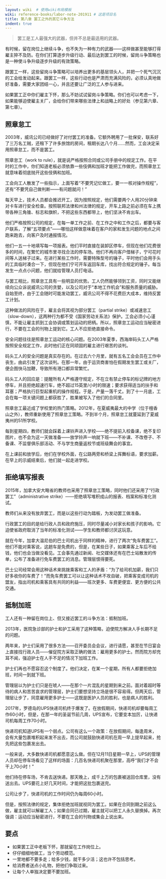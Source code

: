 ```yaml
---
layout: wiki  # 使用wiki布局模板
wiki: reference-books/labor-note-201911 # 这是项目名
title: 第八章 罢工之外的其它斗争方法
indent: true
---
```

>罢工是工人最强大的武器，但并不总是最适用的武器。

有时候，留在岗位上继续斗争，也不失为一种有力的武器——这样做甚至能够打得雇主猝不及防。在你们打算逐步升级行动、最后达到罢工的时候，留岗斗争策略也是一种使斗争升级逐步升级的有效策略。

跟罢工一样，这些留岗斗争策略可以培养出更多的基层领头人，并把一个死气沉沉的工会给发动起来。跟罢工一样，这些行动也是严肃而充满风险的，必须认真地做好准备，需要大家团结一心，并且还要让广泛的工人参与进来。

如果罢工正中你们雇主下怀，那么不妨试试留岗斗争策略。你们也可以考虑一下，如果能够迫使雇主关厂，会给你们带来哪些法律上和战略上的好处（参见第六章、第七章）。

## 照章怠工

2003年，威讯公司已经做好了对付罢工的准备。它额外聘用了一批保安，联系好了三万名工贼，还租下了许多旅馆的房间，租期长达八个月……然而，工会决定采用照章怠工，而不是罢工。

照章怠工（work to rule），就是说严格按照合同或公司手册中的规定工作。在平时的工作中，你们知道老板必须依靠一些伎俩和加班才能把工作做完，而照章怠工就意味着彻底抛开这些伎俩和加班。

工会向工人散发了一些指示，上面写着“不要凭记忆做工，要一一核对操作规程”，还有“不要凭自己做判断——有问题就问！”

每天早上，技术人员都会推迟开工，因为按照规定，他们需要两个人用20分钟来对卡车进行安全检查。按照联邦法律和州法律的规定，开车上路之前必须在车上携带各种三角锥、标志和旗帜，不把这些东西都带上，他们坚决不肯出车。

他们严格按照公司的规定，在每一单工作之前、在工作之中和工作之后，都要与客户联系，了解“五项要点”——哪怕这样做意味着在客户的家和发生问题的地点之间跑来跑去，向客户及时通报情况。

他们一五一十地填写每一项报表。他们平时直接在装卸区停车，但现在他们花费很多的时间，在繁忙的城市里寻找合法的停车场。他们不再向客户借梯子，宁可花时间等人送梯子过来。在进行某些工作时，需要特殊型号的锤子，平时他们会用手头的工具临时凑合一下，但现在他们宁可开车返回车库，找出符合规定的锤子。每当发生一点点小问题，他们就给管理人员打电话。

与罢工相比，照章怠工具有一些明显的优势。工人仍然能够领到工资，同时又能继续向公众诉说威讯公司的贪婪，以及公司对于“本地工作机会”和服务质量的威胁。自始至终，由于工会随时可能发动罢工，威讯公司不得不花费巨大成本，维持反罢工计划。

这种做法的风险在于，雇主会将其视为部分罢工（partial strike）或减速怠工（slow-down），这两种行为都不受《国家劳动关系法》保护。工会必须小心谨慎，不能让雇主抓到工会协调或策划运动的把柄。所以，照章怠工运动应当秘密进行，不要在工会的刊物上提到它。工人不应拒绝直接命令。

安全问题往往是照章怠工运动的核心问题。在2003年夏季，西海岸码头工人严格按照安全规定工作，此时他们正在同顽固的雇主进行艰苦的谈判。

码头工人的安全问题是真实存在的。在过去六个月里，就有五名工会会员在工作中丧生，由此引发了这次谈判。在那一年，由于运货商害怕在假期发生罢工或关厂，便企图快马加鞭，导致所有港口都异常繁忙。

码头工人的回应是：提醒所有人严格遵守规定，不在立有禁止停车的标记牌的地方停车，并且拒绝超速行车，绝不超过15英里/小时的限速；要求获得适当的扶手和耳塞；严格执行巨型起重机的操作规程。于是，产量一落千丈。到了十一月底，工会在每一项关键问题上都获胜了，胜果被写入了他们的合同里。

照章怠工最近成了学校里的热门策略。2012年，在夏威夷最大的中学（位于檀香山之外），教师重新使用了照章怠工策略。不到半个月，照章怠工就蔓延到了夏威夷州的51所学校。

每到星期四，教师们就会踩着上课铃声进入学校——绝不提前入校备课，绝不复印图片，也不会为这一天做准备——放学铃声一响就下班——不补课、不改卷子、不备课、不监督俱乐部活动、不与学生商量返校节或班级舞会的事宜。

在上课前和放学后，他们在学校外面，在公路两旁和桥梁上挥舞标语，要求加薪。在早上的示威结束后，他们就一起走进学校。

## 拒绝填写报表

2015年，加拿大安大略省的教师也采用了照章怠工策略，同时他们还采用了“行政罢工”（administrative strike）——拒绝填写堆积成山的报表、档案和标准化测试。

教师们从来没有放弃罢工，而是以这些行动为踏板，为发动罢工做准备。

行政罢工的目的是给行政人员和政府施压，同时尽量减小对家长和孩子的影响。它迫使省政府取消了当年的标准化测试——学生和教师都讨厌这玩意。

就在今年，加拿大温尼伯的巴士司机出于同样的精神，进行了两次“免车费罢工”。他们不能对乘客说，这趟车是免费的，但是，在某些日子，如果乘客上车后不给钱，他们也会当做没看见。工会事先通过新闻、社交媒体还有在巴士站散发的传单，公布了准备进行免车费罢工的消息。管理层恨得要死。

巴士公司经常会用这种话术来挑拨乘客和工人的矛盾：“为了给司机加薪，我们只好多收你的车费了！”而免车费罢工可以让这种话术不攻自破，把乘客变成司机的盟友，指出司机和乘客具有共同的利益——班次更多、车费更便宜、更方便的公共交通。

## 抵制加班

工人还有一种留在岗位上、但又接近罢工的斗争方法：抵制加班。

2013年，医院急诊部的护士和护工采用了这种策略，迫使院方解决人手长期不足的问题。

两年来，护士们采用了很多方法——召开委员会会议，进行请愿，甚至在节日宴会上直接找行政人员——催促院方采取正确的做法：雇用更多的护士。然而院方却充耳不闻，强迫护士在人手不足的情况下加班工作。

护士们再也不愿容忍这个制度了。他们决定，在某一个星期，所有人都要拒绝加班，时间一到就下班。

管理层以为护士们只是在唬人——在那个一片混乱的星期到来之前。面对着超时等待的病人和苦苦哀求的管理层，护士们要想坚持立场是很不容易得。但两天后，管理层让步了，同意雇用更多护士——这既是医护人员的胜利，也是病人的胜利。

2017年，罗德岛的UPS快递司机终于爆发了。在放假期间，快递司机却要每周工作60小时，但是，在那一年的圣诞节前几周，UPS宣布，它要变本加厉，让快递司机每周工作70小时。

快递司机知道UPS有一个弱点。公司有这么一个政策：在放假期间，每逢周末，会有大量包裹堆积起来发不出去，而公司就鼓励快递司机在周一早上提早起来，抢先把这些包裹发出去。

一般来说，大多数快递司机都愿意这么做。但在12月11日星期一早上，UPS的管理人员却在停车场看见了这样的场面：几百名快递司机聚在那里，高呼“我们才不会干上70小时！”

他们待在停车场，不肯去送快递。那天晚上，成千上万的包裹被送回仓库里，没有送出去。UPS要花上好几天时间，才能把这批包裹送完。

公司让步了，快递司机的工作时间仍为每周60小时。

但是，按照法律的规定，集体拒绝加班就视同为罢工。如果在合同到期之前这么做，雇主就可以解雇工人；如果合同已过期，雇主就可以把工人永久替换掉。再次强调：运动应当秘密进行，不要在工会的刊物或集会上说出来。

## 要点

- 如果罢工正中老板下怀，那就留在工作岗位上。
- 仔仔细细地做工，当个劳动模范。
- 一里地都不要多走；给多少钱，就干多少活；这也许不包括思考。
- 给消费者送点小礼物，把他们争取过来。
- 让每个人单独决定要不要加班。
